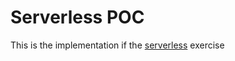 # Serverless POC

This is the implementation if the [serverless](https://aws-tc-largeobjects.s3.us-west-2.amazonaws.com/DEV-AWS-MO-Architecting/exercise-1-serverless.html) exercise
